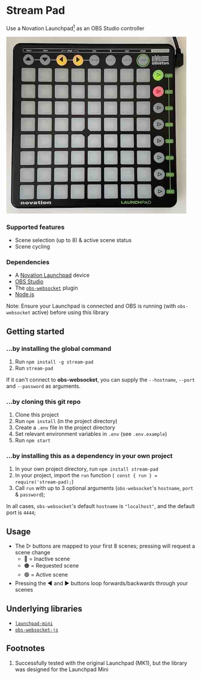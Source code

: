 # Stream Pad

Use a Novation Launchpad[<sup>1</sup>](#fnd1) as an OBS Studio controller

![Running on a device](https://github.com/colingourlay/stream-pad/blob/main/demo.jpg?raw=true)

### Supported features

- Scene selection (up to 8) & active scene status
- Scene cycling

### Dependencies

- A [Novation Launchpad](https://novationmusic.com/en/launch/launchpad-mini) device
- [OBS Studio](https://obsproject.com/)
- The [`obs-websocket`](https://github.com/Palakis/obs-websocket) plugin
- [Node.js](https://nodejs.org/en/)

Note: Ensure your Launchpad is connected and OBS is running (with `obs-websocket` active) before using this library

## Getting started

### ...by installing the global command

1. Run `npm install -g stream-pad`
2. Run `stream-pad`

If it can't connect to **obs-websocket**, you can supply the `--hostname`, `--port` and `--password` as arguments.

### ...by cloning this git repo

1. Clone this project
2. Run `npm install` (in the project directory)
3. Create a `.env` file in the project directory
4. Set relevant environment variables in `.env` (see `.env.example`)
5. Run `npm start`

### ...by installing this as a dependency in your own project

1. In your own project directory, run `npm install stream-pad`
2. In your project, import the `run` function (` const { run } = require('stream-pad);`)
3. Call `run` with up to 3 optional arguments (`obs-websocket`'s `hostname`, `port` & `password`);

In all cases, `obs-websocket`'s default `hostname` is `"localhost"`, and the default port is `4444`;

## Usage

- The ▷ buttons are mapped to your first 8 scenes; pressing will request a scene change
  - 🔴 = Inactive scene
  - 🟠 = Requested scene
  - 🟢 = Active scene
- Pressing the ◀ and ▶ buttons loop forwards/backwards through your scenes

## Underlying libraries

- [`launchpad-mini`](https://github.com/Granjow/launchpad-mini)
- [`obs-websocket-js`](https://github.com/obs-websocket-community-projects/obs-websocket-js)

## Footnotes

1. <span id="fnd1"></span> Successfully tested with the original Launchpad (MK1), but the library was designed for the Launchpad Mini
